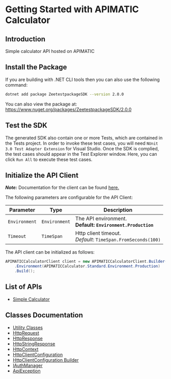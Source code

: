 
# Getting Started with APIMATIC Calculator

## Introduction

Simple calculator API hosted on APIMATIC

## Install the Package

If you are building with .NET CLI tools then you can also use the following command:

```bash
dotnet add package ZeetestpackageSDK --version 2.0.0
```

You can also view the package at:
https://www.nuget.org/packages/ZeetestpackageSDK/2.0.0

## Test the SDK

The generated SDK also contain one or more Tests, which are contained in the Tests project. In order to invoke these test cases, you will need `NUnit 3.0 Test Adapter Extension` for Visual Studio. Once the SDK is complied, the test cases should appear in the Test Explorer window. Here, you can click `Run All` to execute these test cases.

## Initialize the API Client

**_Note:_** Documentation for the client can be found [here.](https://www.github.com/ZahraN444/zeetestpackage-dotnet-sdk/tree/2.0.0/doc/client.md)

The following parameters are configurable for the API Client:

| Parameter | Type | Description |
|  --- | --- | --- |
| `Environment` | `Environment` | The API environment. <br> **Default: `Environment.Production`** |
| `Timeout` | `TimeSpan` | Http client timeout.<br>*Default*: `TimeSpan.FromSeconds(100)` |

The API client can be initialized as follows:

```csharp
APIMATICCalculatorClient client = new APIMATICCalculatorClient.Builder()
    .Environment(APIMATICCalculator.Standard.Environment.Production)
    .Build();
```

## List of APIs

* [Simple Calculator](https://www.github.com/ZahraN444/zeetestpackage-dotnet-sdk/tree/2.0.0/doc/controllers/simple-calculator.md)

## Classes Documentation

* [Utility Classes](https://www.github.com/ZahraN444/zeetestpackage-dotnet-sdk/tree/2.0.0/doc/utility-classes.md)
* [HttpRequest](https://www.github.com/ZahraN444/zeetestpackage-dotnet-sdk/tree/2.0.0/doc/http-request.md)
* [HttpResponse](https://www.github.com/ZahraN444/zeetestpackage-dotnet-sdk/tree/2.0.0/doc/http-response.md)
* [HttpStringResponse](https://www.github.com/ZahraN444/zeetestpackage-dotnet-sdk/tree/2.0.0/doc/http-string-response.md)
* [HttpContext](https://www.github.com/ZahraN444/zeetestpackage-dotnet-sdk/tree/2.0.0/doc/http-context.md)
* [HttpClientConfiguration](https://www.github.com/ZahraN444/zeetestpackage-dotnet-sdk/tree/2.0.0/doc/http-client-configuration.md)
* [HttpClientConfiguration Builder](https://www.github.com/ZahraN444/zeetestpackage-dotnet-sdk/tree/2.0.0/doc/http-client-configuration-builder.md)
* [IAuthManager](https://www.github.com/ZahraN444/zeetestpackage-dotnet-sdk/tree/2.0.0/doc/i-auth-manager.md)
* [ApiException](https://www.github.com/ZahraN444/zeetestpackage-dotnet-sdk/tree/2.0.0/doc/api-exception.md)

